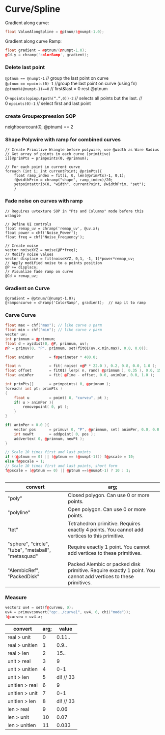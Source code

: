 # Curve/Spline

Gradient along curve:
```cpp
float ValueAlongSpline = @ptnum/(@numpt-1.0);
```
Gradient along curve Ramp:
```cpp
float gradient = @ptnum/(@numpt-1.0); 
@Cd.y = chramp('colorRamp', gradient);  
```

### Delete last point    
`@ptnum == @numpt-1` // group the last point on curve  
`@ptnum == npoints(0)-1` //group the last point on curve (using fn)  
`@ptnum%(@numpt-1)==0`  // first&last = 0 rest @ptnum   

0-`npoints(opinputpath(“.”,0))-2` // selects all points but the last. //  
0 `npoints(0)-1` // select first and last point  


### create Groupexpreesion SOP  
neighbourcount(0, @ptnum) == 2  

### Shape Polywire with ramp for combined curves 
```
// Create Primitive Wrangle before polywire, use @width as Wire Radius
// Get array of points in each curve (primitive)
i[]@primPts = primpoints(0, @primnum);

// For each point in current curve
foreach (int i; int currentPoint; @primPts){
    float ramp_index = fit(i, 0, len(@primPts)-1, 0,1);
    f@widthPrim = chramp("shape", ramp_index)/20;
    setpointattrib(0, "width", currentPoint, @widthPrim, "set"); 
    }
 ```

### Fade noise on curves with ramp 
```
// Requires uvtexture SOP in "Pts and Columns" mode before this wrangle

// Define UI controls
float remap_uv = chramp('remap_uv', @uv.x);
float power = chf('Noise_Power');
float freq = chf('Noise_Frequency');

// Create noise
vector noiseXYZ = noise(@P*freq);
// Modify noise values
vector displace = fit(noiseXYZ, 0,1, -1, 1)*power*remap_uv;
// Apply modified noise to a points position
@P += displace;
// Visualize fade ramp on curve
@Cd = remap_uv;
```

### Gradient on Curve
```
@gradient = @ptnum/(@numpt-1.0);
@ramponcurve = chramp('ColorRamp', gradient);  // map it to ramp
```

### Carve Curve
```cpp
float max = chf("max"); // like carve u parm
float min = chf("min"); // like carve v parm
vector uv;     
int primnum = @primnum;
float d = xyzdist(0, @P, primnum, uv);
@P = primuv(0, "P", primnum, set(fit01(uv.x,min,max), 0.0, 0.0));
```
```cpp
float animDur       = f@perimeter * 400.0;

float n             = fit( noise( v@P * 22.0 ), 0.2, 0.8, 0.0, 1.0 );
float offset        = fit01( lerp( n, rand( @primnum ), 0.35 ), 0.0, 15.0 );
float animPer       = fit( @Time - offset, 0.0, animDur, 0.0, 1.0 );

int primPts[]       = primpoints( 0, @primnum );
foreach( int pt; primPts )
{
    float u         = point( 0, "curveu", pt );
    if( u > animPer ){
        removepoint( 0, pt );
    }
}

if( animPer > 0.0 ){
    vector pos      = primuv( 0, "P", @primnum, set( animPer, 0.0, 0.0 ) );
    int newPt       = addpoint( 0, pos );
    addvertex( 0, @primnum, newPt );
}
```



```cpp
// Scale 10 times first and last points
if ((@ptnum == 0) || (@ptnum == (@numpt-1))) f@pscale = 10; 
else f@pscale = 1;
// Scale 10 times first and last points, short form    
f@pscale = (@ptnum == 0) || @ptnum ==(@numpt-1) ? 10 : 1;



```


 convert | arg; 
--- | --- 
"poly" |  Closed polygon. Can use 0 or more points. 
"polyline"  |  Open polygon. Can use 0 or more points.      
"tet" | Tetrahedron primitive. Requires exactly 4 points. You cannot add vertices to this primitive.
"sphere", "circle", "tube", "metaball", "metasquad" |   Require exactly 1 point. You cannot add vertices to these primitives.
"AlembicRef", "PackedDisk" | Packed Alembic or packed disk primitive. Require exactly 1 point. You cannot add vertices to these primitives. 

### Measure
```cpp
vector2 uv4 = set(f@curveu, 0);
uv4 = primuvconvert("op:../curve1", uv4, 0, chi("mode"));
f@curveu = uv4.x;
```

 convert | arg; | value
--- | --- | ---
real > unit |          0  |  0.11..   
real > unitlen |       1  |  0.9..
real > len |          2 |  15..
unit > real  |         3  |  9
unit > unitlen  |      4  | 0-1
unit > len    |        5  | dl! // 33 
unitlen > real  |      6  |  9
unitlen > unit  |       7  | 0-1
unitlen > len  |       8  | dl! // 33
len > real   |        9  |  0.06
len > unit    |        10  |  0.07
len > unitlen |      11  |  0.033



